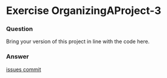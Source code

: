 Exercise OrganizingAProject-3
=============================

### Question

Bring your version of this project in line with the code here.


### Answer

[issues commit](https://github.com/nhessler/issues/commit/95b1dd49aee34b476b6932d3b07df092c163033a)
